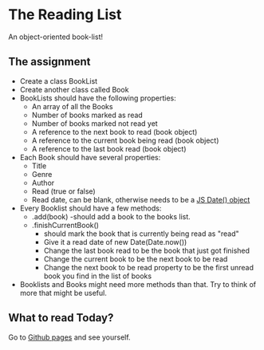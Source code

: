 # The Reading List

An object-oriented book-list!

## The assignment

- Create a class BookList
- Create another class called Book
- BookLists should have the following properties:
  - An array of all the Books
  - Number of books marked as read
  - Number of books marked not read yet
  - A reference to the next book to read (book object)
  - A reference to the current book being read (book object)
  - A reference to the last book read (book object)
- Each Book should have several properties:
  - Title
  - Genre
  - Author
  - Read (true or false)
  - Read date, can be blank, otherwise needs to be a [JS Date() object](https://developer.mozilla.org/en-US/docs/Web/JavaScript/Reference/Global_Objects/Date)
- Every Booklist should have a few methods:
  - .add(book)
    -should add a book to the books list.
  - .finishCurrentBook()
    - should mark the book that is currently being read as "read"
    - Give it a read date of new Date(Date.now())
    - Change the last book read to be the book that just got finished
    - Change the current book to be the next book to be read
    - Change the next book to be read property to be the first unread book you find in the list of books
- Booklists and Books might need more methods than that. Try to think of more that might be useful.


## What to read Today?

Go to [Github pages](https://widukin.github.io/theReadingList/) and see yourself.
